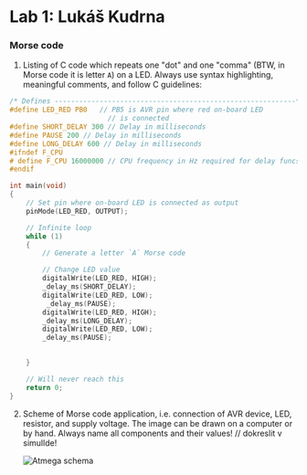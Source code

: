 # Lab 1: Lukáš Kudrna

### Morse code

1. Listing of C code which repeats one "dot" and one "comma" (BTW, in Morse code it is letter `A`) on a LED. Always use syntax highlighting, meaningful comments, and follow C guidelines:

```c
/* Defines -----------------------------------------------------------*/
#define LED_RED PB0   // PB5 is AVR pin where red on-board LED 
                        // is connected
#define SHORT_DELAY 300 // Delay in milliseconds
#define PAUSE 200 // Delay in milliseconds
#define LONG_DELAY 600 // Delay in milliseconds
#ifndef F_CPU
# define F_CPU 16000000 // CPU frequency in Hz required for delay funcs
#endif

int main(void)
{
    // Set pin where on-board LED is connected as output
    pinMode(LED_RED, OUTPUT);

    // Infinite loop
    while (1)
    {
        // Generate a letter `A` Morse code

        // Change LED value
        digitalWrite(LED_RED, HIGH);
        _delay_ms(SHORT_DELAY);
        digitalWrite(LED_RED, LOW);
         _delay_ms(PAUSE);
        digitalWrite(LED_RED, HIGH);
        _delay_ms(LONG_DELAY);
        digitalWrite(LED_RED, LOW);
        _delay_ms(PAUSE);
        

    }

    // Will never reach this
    return 0;
}
```

2. Scheme of Morse code application, i.e. connection of AVR device, LED, resistor, and supply voltage. The image can be drawn on a computer or by hand. Always name all components and their values!
// dokreslit v simullde!

   ![Atmega schema](images/atmega_lab01.png)
